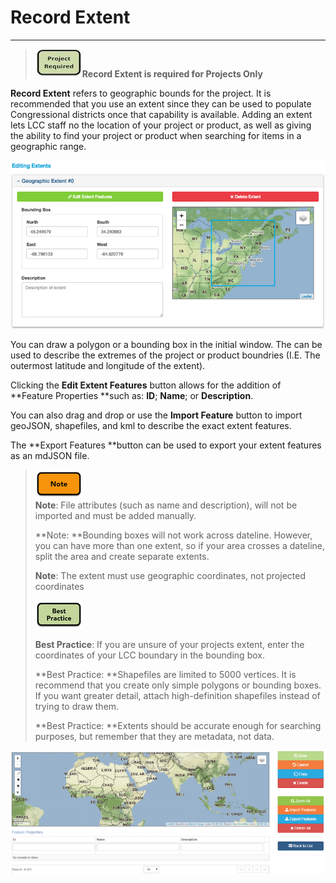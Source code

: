 # Record Extent

---

> ![](/assets/project_required_small.png)**Record Extent is required for Projects Only**

**Record Extent** refers to geographic bounds for the project. It is recommended that you use an extent since they can be used to populate Congressional districts once that capability is available. Adding an extent lets LCC staff no the location of your project or product, as well as giving the ability to find your project or product when searching for items in a geographic range.

![](/assets/extent_screenshot.png)

You can draw a polygon or a bounding box in the initial window. The can be used to describe the extremes of the project or product boundries \(I.E. The outermost latitude and longitude of the extent\).

Clicking the **Edit Extent Features** button allows for the addition of **Feature Properties **such as: **ID**; **Name**; or **Description**.

You can also drag and drop or use the **Import Feature** button to import geoJSON, shapefiles, and kml to describe the exact extent features.

The **Export Features **button can be used to export your extent features as an mdJSON file.

> ![](/assets/note_small.png)  
> **Note**: File attributes \(such as name and description\), will not be imported and must be added manually.  
>   
> **Note: **Bounding boxes will not work across dateline. However, you can have more than one extent, so if your area crosses a dateline, split the area and create separate extents.  
>   
> **Note**: The extent must use geographic coordinates, not projected coordinates
>
> ![](/assets/best_practice_small.png)
>
> **Best Practice**: If you are unsure of your projects extent, enter the coordinates of your LCC boundary in the bounding box.
>
> **Best Practice: **Shapefiles are limited to 5000 vertices. It is recommend that you create only simple polygons or bounding boxes. If you want greater detail, attach high-definition shapefiles instead of trying to draw them.
>
> **Best Practice: **Extents should be accurate enough for searching purposes, but remember that they are metadata, not data.

![](/assets/edit_extent_page.png)

